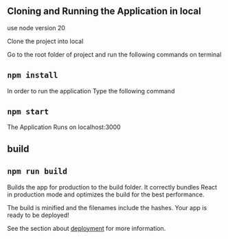 ## Cloning and Running the Application in local

use node version 20

Clone the project into local

Go to the root folder of project and run the following commands on terminal

## `npm install`

In order to run the application Type the following command

## `npm start`

The Application Runs on localhost:3000

## build

## `npm run build`

Builds the app for production to the build folder.
It correctly bundles React in production mode and optimizes the build for the best performance.

The build is minified and the filenames include the hashes.
Your app is ready to be deployed!

See the section about [deployment](https://create-react-app.dev/docs/deployment/) for more information.









